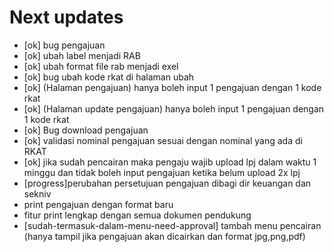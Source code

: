 # Next updates

- [ok] bug pengajuan
- [ok] ubah label menjadi RAB
- [ok] ubah format file rab menjadi exel
- [ok] bug ubah kode rkat di halaman ubah
- [ok] (Halaman pengajuan) hanya boleh input 1 pengajuan dengan 1 kode rkat
- [ok] (Halaman update pengajuan) hanya boleh input 1 pengajuan dengan 1 kode rkat
- [ok] Bug download pengajuan
- [ok] validasi nominal pengajuan sesuai dengan nominal yang ada di RKAT
- [ok] jika sudah pencairan maka pengaju wajib upload lpj dalam waktu 1 minggu dan tidak boleh input pengajuan ketika belum upload 2x lpj
- [progress]perubahan persetujuan pengajuan dibagi dir keuangan dan sekniv
- print pengajuan dengan format baru
- fitur print lengkap dengan semua dokumen pendukung
- [sudah-termasuk-dalam-menu-need-approval] tambah menu pencairan (hanya tampil jika pengajuan akan dicairkan dan format jpg,png,pdf)
